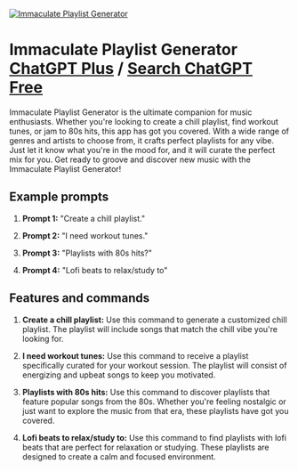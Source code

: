
[![Immaculate Playlist Generator](https://files.oaiusercontent.com/file-IRh9d0kNxpbmhXGc5lzmRsCw?se=2123-10-16T00%3A22%3A48Z&sp=r&sv=2021-08-06&sr=b&rscc=max-age%3D31536000%2C%20immutable&rscd=attachment%3B%20filename%3Dharperreed_lofi_beats_anime_scene_66cec629-4786-4967-91f6-acfa9b2add56.png&sig=auyOiUUiIene4zTcu4LgKZUFtFsTU%2BCFzw%2BZUhzZ9P4%3D)](https://chat.openai.com/g/g-x1h646h9S-immaculate-playlist-generator)

# Immaculate Playlist Generator [ChatGPT Plus](https://chat.openai.com/g/g-x1h646h9S-immaculate-playlist-generator) / [Search ChatGPT Free](https://gptcall.net/index.html#/?search=Immaculate%20Playlist%20Generator)

Immaculate Playlist Generator is the ultimate companion for music enthusiasts. Whether you're looking to create a chill playlist, find workout tunes, or jam to 80s hits, this app has got you covered. With a wide range of genres and artists to choose from, it crafts perfect playlists for any vibe. Just let it know what you're in the mood for, and it will curate the perfect mix for you. Get ready to groove and discover new music with the Immaculate Playlist Generator!

## Example prompts

1. **Prompt 1:** "Create a chill playlist."

2. **Prompt 2:** "I need workout tunes."

3. **Prompt 3:** "Playlists with 80s hits?"

4. **Prompt 4:** "Lofi beats to relax/study to"

## Features and commands

1. **Create a chill playlist:** Use this command to generate a customized chill playlist. The playlist will include songs that match the chill vibe you're looking for.

2. **I need workout tunes:** Use this command to receive a playlist specifically curated for your workout session. The playlist will consist of energizing and upbeat songs to keep you motivated.

3. **Playlists with 80s hits:** Use this command to discover playlists that feature popular songs from the 80s. Whether you're feeling nostalgic or just want to explore the music from that era, these playlists have got you covered.

4. **Lofi beats to relax/study to:** Use this command to find playlists with lofi beats that are perfect for relaxation or studying. These playlists are designed to create a calm and focused environment.


